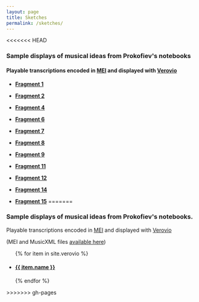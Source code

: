 ```yaml
---
layout: page
title: Sketches
permalink: /sketches/
---
```

<<<<<<< HEAD
### Sample displays of musical ideas from Prokofiev's notebooks

#### Playable transcriptions encoded in [MEI](https://music-encoding.org/) and displayed with [Verovio](https://www.verovio.org/index.xhtml)

* <a href="../meimidi/Fragment01midi.html">__Fragment 1__</a>

* <a href="../meimidi/Fragment02midi.html">__Fragment 2__</a>

* <a href="../meimidi/Fragment04midi.html">__Fragment 4__</a>

* <a href="../meimidi/Fragment06midi.html">__Fragment 6__</a>

* <a href="../meimidi/Fragment07midi.html">__Fragment 7__</a>

* <a href="../meimidi/Fragment08midi.html">__Fragment 8__</a>

* <a href="../meimidi/Fragment09midi.html">__Fragment 9__</a>

* <a href="../meimidi/Fragment11midi.html">__Fragment 11__</a>

* <a href="../meimidi/Fragment12midi.html">__Fragment 12__</a>

* <a href="../meimidi/Fragment14midi.html">__Fragment 14__</a>

* <a href="../meimidi/Fragment15midi.html">__Fragment 15__</a>
=======
### Sample displays of musical ideas from Prokofiev's notebooks.

Playable transcriptions encoded in [MEI](https://music-encoding.org/) and displayed with [Verovio](https://www.verovio.org/index.xhtml)

(MEI and MusicXML files [available here](../data-files))

<!-- Verovio document collection -->

<ul>
  {% for item in site.verovio %}
    <li>
      <h4><a href="{{ site.baseurl }}/verovio/{{ item.shortname }}/">{{ item.name }}</a></h4>
    </li>
  {% endfor %}
</ul>
>>>>>>> gh-pages
